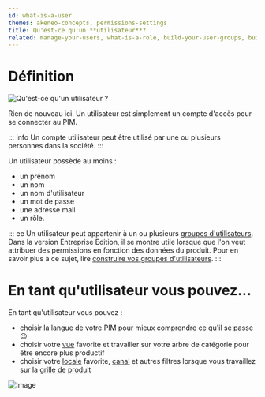 ```yaml
---
id: what-is-a-user
themes: akeneo-concepts, permissions-settings
title: Qu'est-ce qu'un **utilisateur**?
related: manage-your-users, what-is-a-role, build-your-user-groups, build-your-user-roles
---
```


# Définition

![Qu'est-ce qu'un utilisateur ?](../img/What-is-a-user.svg)

Rien de nouveau ici. Un utilisateur est simplement un compte d'accès pour se connecter au PIM.

::: info
Un compte utilisateur peut être utilisé par une ou plusieurs personnes dans la société.
:::

Un utilisateur possède au moins :
 - un prénom
 - un nom
 - un nom d'utilisateur
 - un mot de passe
 - une adresse mail
 - un rôle.

::: ee
Un utilisateur peut appartenir à un ou plusieurs [groupes d'utilisateurs](/articles/what-is-a-user-group.html). Dans la version Entreprise Edition, il se montre utile lorsque que l'on veut attribuer des permissions en fonction des données du produit. 
Pour en savoir plus à ce sujet, lire [construire vos groupes d'utilisateurs](/articles/build-your-user-groups.html).
:::

# En tant qu'utilisateur vous pouvez...

En tant qu'utilisateur vous pouvez :
 - choisir la langue de votre PIM pour mieux comprendre ce qu'il se passe :wink:
 - choisir votre [vue](/articles/manage-your-views.html) favorite et travailler sur votre arbre de catégorie pour être encore plus productif
 - choisir votre [locale](/articles/what-is-a-locale.html) favorite, [canal](/articles/what-is-a-channel.html) et autres filtres lorsque vous travaillez sur la [grille de produit](/articles/products-grid.html)

![image](../img/System_users_Profil.png)
